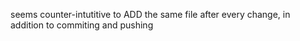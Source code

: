 seems counter-intutitive to ADD the same file after every change, in addition to commiting and pushing
